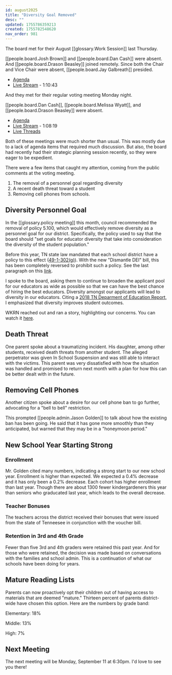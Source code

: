 ```yaml
---
id: august2025
title: "Diversity Goal Removed"
desc: ""
updated: 1755786359213
created: 1755782548620
nav_order: 981
---
```


The board met for their August [[glossary.Work Session]] last Thursday.

[[people.board.Josh Brown]] and [[people.board.Dan Cash]] were absent. And [[people.board.Drason Beasley]] joined remotely. Since both the Chair and Vice Chair were absent, [[people.board.Jay Galbreath]] presided.

- [Agenda](https://meeting.boeconnect.net/Public/Organization/566)
- [Live Stream](https://youtu.be/TnvUp4YKjRc) - 1:10:43

And they met for their regular voting meeting Monday night.

[[people.board.Dan Cash]], [[people.board.Melissa Wyatt]], and [[people.board.Drason Beasley]] were absent.

- [Agenda](https://meeting.boeconnect.net/Public/Organization/566)
- [Live Stream](https://www.youtube.com/live/sZhAX_7nMQg) - 1:08:19
- [Live Threads](https://www.threads.com/@murribu/post/DNg9GFgtJSN)

Both of these meetings were much shorter than usual. This was mostly due to a lack of agenda items that required much discussion. But also, the board had recently had their strategic planning session recently, so they were eager to be expedient.

There were a few items that caught my attention, coming from the public comments at the voting meeting.

1. The removal of a personnel goal regarding diversity
1. A recent death threat toward a student
1. Removing cell phones from schools.

## Diversity Personnel Goal

In the [[glossary.policy meeting]] this month, council recommended the removal of policy 5.100, which would effectively remove diversity as a personnel goal for our district. Specifically, the policy used to say that the board should "set goals for educator diversity that take into consideration the diversity of the student population."

Before this year, TN state law mandated that each school district have a policy to this effect ([49-1-302(g)](https://codes.findlaw.com/tn/title-49-education/tn-code-sect-49-1-302/)). With the new "Dismantle DEI" bill, this has been completely reversed to prohibit such a policy. See the last paragraph on this [link](https://publications.tnsosfiles.com/acts/114/pub/pc0494.pdf).

I spoke to the board, asking them to continue to broaden the applicant pool for our educators as wide as possible so that we can have the best chance of hiring the best educators. Diversity amongst our applicants will lead to diversity in our educators. Citing a [2018 TN Deparment of Education Report](https://web.archive.org/web/20250223045517/https://www.tn.gov/content/dam/tn/education/reports/rpt_teacher_admin_diversity.pdf), I emphasized that diversity improves student outcomes.

WKRN reached out and ran a story, highlighting our concerns. You can watch it [here](https://www.wkrn.com/news/local-news/as-tennessee-school-districts-roll-back-dei-initiatives-one-nonprofit-still-advocates-for-educator-diversity/).

## Death Threat

One parent spoke about a traumatizing incident. His daughter, among other students, received death threats from another student. The alleged perpetrator was given In School Suspension and was still able to interact with the victims. This parent was very dissatisfied with how the situation was handled and promised to return next month with a plan for how this can be better dealt with in the future.

## Removing Cell Phones

Another citizen spoke about a desire for our cell phone ban to go further, advocating for a "bell to bell" restriction.

This prompted [[people.admin.Jason Golden]] to talk about how the existing ban has been going. He said that it has gone more smoothly than they anticipated, but warned that they may be in a "honeymoon period."

## New School Year Starting Strong

### Enrollment

Mr. Golden cited many numbers, indicating a strong start to our new school year. Enrollment is higher than expected. We expected a 0.4% decrease and it has only been a 0.2% decrease. Each cohort has higher enrollment than last year. Though there are about 1300 fewer kindergardeners this year than seniors who graducated last year, which leads to the overall decrease.

### Teacher Bonuses

The teachers across the district received their bonuses that were issued from the state of Tenneesee in conjunction with the voucher bill.

### Retention in 3rd and 4th Grade

Fewer than five 3rd and 4th graders were retained this past year. And for those who were retained, the decision was made based on conversations with the families and school admin. This is a continuation of what our schools have been doing for years.

## Mature Reading Lists

Parents can now proactively opt their children out of having access to materials that are deemed "mature." Thirteen percent of parents district-wide have chosen this option. Here are the numbers by grade band:

Elementary: 18%

Middle: 13%

High: 7%

## Next Meeting

The next meeting will be Monday, September 11 at 6:30pm. I'd love to see you there!
